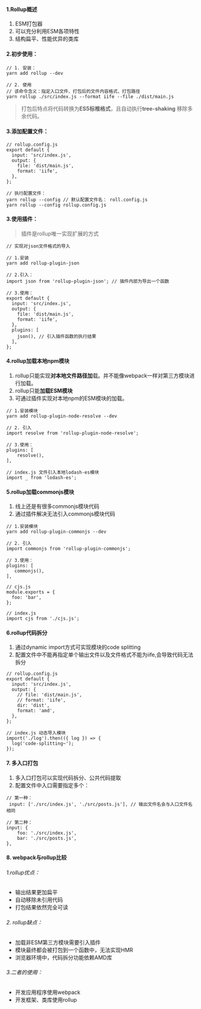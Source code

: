 #### 1.Rollup概述
1. ESM打包器
2. 可以充分利用ESM各项特性
3. 结构扁平、性能优异的类库

#### 2.初步使用：
```
// 1. 安装：
yarn add rollup --dev

// 2. 使用
// 该命令含义：指定入口文件、打包后的文件内容格式、打包路径
yarn rollup ./src/index.js --format iife --file ./dist/main.js
```
> 打包后特点将代码转换为**ES5标椎格式**，且自动执行**tree-shaking** 移除多余代码。

#### 3.添加配置文件：
```
// rollup.config.js
export default {
  input: 'src/index.js',
  output: {
    file: 'dist/main.js',
    format: 'iife',
  },
};

// 执行配置文件：
yarn rollup --config // 默认配置文件名： roll.config.js
yarn rollup --config rollup.config.js
```

#### 3.使用插件：
> 插件是rollup唯一实现扩展的方式

```
// 实现对json文件格式的导入

// 1.安装
yarn add rollup-plugin-json

// 2.引入：
import json from 'rollup-plugin-json'; // 插件内部为导出一个函数

// 3.使用：
export default {
  input: 'src/index.js',
  output: {
    file: 'dist/main.js',
    format: 'iife',
  },
  plugins: [
    json(), // 引入插件函数的执行结果
  ],
};
```

#### 4.rollup加载本地npm模块
1. rollup只能实现**对本地文件路径加**载。并不能像webpack一样对第三方模块进行加载。
2. rollup只能**加载ESM模块**
3. 可通过插件实现对本地npm的ESM模块的加载。
```
// 1.安装模块
yarn add rollup-plugin-node-resolve --dev

// 2. 引入
import resolve from 'rollup-plugin-node-resolve';

// 3.使用：
plugins: [
    resolve(),
],

// index.js 文件引入本地lodash-es模块
import _ from 'lodash-es';
```

#### 5.rollup加载commonjs模块
1. 线上还是有很多commonjs模块代码
2. 通过插件解决无法引入commonjs模块代码
```
// 1.安装模块
yarn add rollup-plugin-commonjs --dev

// 2. 引入
import commonjs from 'rollup-plugin-commonjs';

// 3.使用：
plugins: [
   commonjs(),
],

// cjs.js
module.exports = {
  foo: 'bar',
};

// index.js
import cjs from './cjs.js';

```

#### 6.rollup代码拆分
1. 通过dynamic import方式可实现模块的code splitting
2. 配置文件中不能再指定单个输出文件以及文件格式不能为iife,会导致代码无法拆分
```
// rollup.config.js
export default {
  input: 'src/index.js',
  output: {
    // file: 'dist/main.js',
    // format: 'iife',
    dir: 'dist',
    format: 'amd',
  },
};

// index.js 动态导入模块
import('./log').then(({ log }) => {
  log('code-splitting~');
});
```

#### 7. 多入口打包
1. 多入口打包可以实现代码拆分、公共代码提取
2. 配置文件中入口需要指定多个：
```
// 第一种：
 input: ['./src/index.js', './src/posts.js'], // 输出文件名会与入口文件名相同
 
// 第二种：
input: {
    foo: './src/index.js',
    bar: './src/posts.js',
},
```

#### 8. webpack与rollup比较
###### 1.rollup优点：
- 输出结果更加扁平
- 自动移除未引用代码
- 打包结果依然完全可读

###### 2. rollup缺点：
- 加载非ESM第三方模块需要引入插件
- 模块最终都会被打包到一个函数中，无法实现HMR
- 浏览器环境中，代码拆分功能依赖AMD库

###### 3.二者的使用：
- 开发应用程序使用webpack
- 开发框架、类库使用rollup
